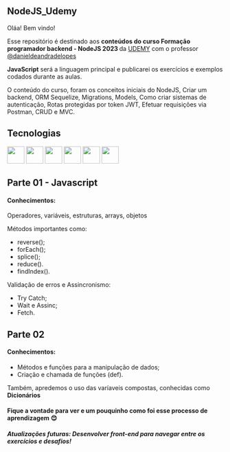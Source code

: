## NodeJS_Udemy
Oláa! Bem vindo!

<p>Esse repositório é destinado aos <strong>conteúdos do curso Formação programador backend - NodeJS 2023
</strong> da <a href="https://www.udemy.com">UDEMY</a> com o professor <a href="https://github.com/danieldeandradelopes">@danieldeandradelopes<a></p>
<strong>JavaScript</strong> será a linguagem principal e publicarei os exercícios e exemplos codados durante as aulas.

<p>O conteúdo do curso, foram os conceitos iniciais do NodeJS, Criar um backend, ORM Sequelize, Migrations, Models, Como criar sistemas de autenticação, Rotas protegidas por token JWT, Efetuar requisições via Postman, CRUD e MVC.</p>

## Tecnologias
<p align="left">
    <img src="https://cdn.jsdelivr.net/gh/devicons/devicon/icons/html5/html5-original.svg" width="40" height="40"/>
    <img src="https://cdn.jsdelivr.net/gh/devicons/devicon/icons/css3/css3-original.svg" width="40" height="40"/>
    <img src="https://cdn.jsdelivr.net/gh/devicons/devicon/icons/javascript/javascript-original.svg" width="40" height="40"/>
    <img src="https://cdn.jsdelivr.net/gh/devicons/devicon/icons/nodejs/nodejs-original.svg" width="40" height="40"/>
    <img src="https://cdn.jsdelivr.net/gh/devicons/devicon/icons/vscode/vscode-original.svg" width="40" height="40"/>
    <img src="https://cdn.jsdelivr.net/gh/devicons/devicon/icons/git/git-original.svg" width="40" height="40"/>
    <!-- https://devicon.dev -->
</p>

## Parte 01 - Javascript
<h4> Conhecimentos:</h4>
<p>Operadores, variáveis, estruturas, arrays, objetos</p>
<p>Métodos importantes como:</p>

<ul>
    <li>reverse();</li>
    <li>forEach();</li>
    <li>splice();</li>
    <li>reduce().</li>
    <li>findIndex().</li>
</ul>

<p>Validação de erros e Assincronismo:</p>

<ul>
    <li>Try Catch;</li>
    <li>Wait e Assinc;</li>
    <li>Fetch.</li>
</ul>

## Parte 02
<h4> Conhecimentos:</h4>


<ul>
    <li>Métodos e funções para a manipulação de dados;</li>
    <li>Criação e chamada de funções (def).</li>
</ul>

<p> Também, apredemos o uso das varíaveis compostas, conhecidas como <strong>Dicionários</strong> </p>

<h4>Fique a vontade para ver e um pouquinho como foi esse processo de aprendizagem 😊</h4>

<h5>Atualizações futuras: Desenvolver front-end para navegar entre os exercícios e desafios!</h5>